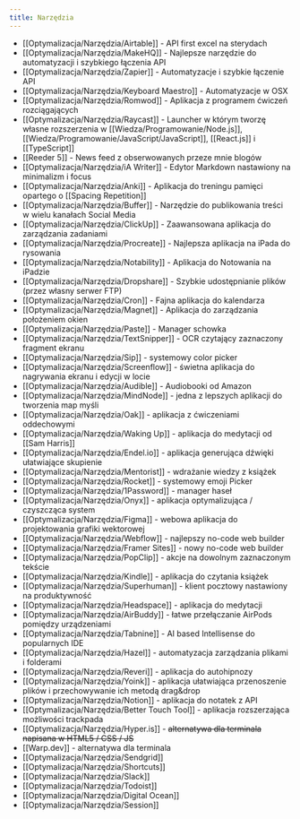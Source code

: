 ```yaml
---
title: Narzędzia
---
```


- [[Optymalizacja/Narzędzia/Airtable]] - API first excel na sterydach
- [[Optymalizacja/Narzędzia/MakeHQ]] - Najlepsze narzędzie do automatyzacji i szybkiego łączenia API
- [[Optymalizacja/Narzędzia/Zapier]] - Automatyzacje i szybkie łączenie API
- [[Optymalizacja/Narzędzia/Keyboard Maestro]] - Automatyzacje w OSX
- [[Optymalizacja/Narzędzia/Romwod]] - Aplikacja z programem ćwiczeń rozciągających
- [[Optymalizacja/Narzędzia/Raycast]] - Launcher w którym tworzę własne rozszerzenia w [[Wiedza/Programowanie/Node.js]], [[Wiedza/Programowanie/JavaScript/JavaScript]], [[React.js]] i [[TypeScript]]
- [[Reeder 5]] - News feed z obserwowanych przeze mnie blogów
- [[Optymalizacja/Narzędzia/iA Writer]] - Edytor Markdown nastawiony na minimalizm i focus
- [[Optymalizacja/Narzędzia/Anki]] - Aplikacja do treningu pamięci opartego o [[Spacing Repetition]]
- [[Optymalizacja/Narzędzia/Buffer]] - Narzędzie do publikowania treści w wielu kanałach Social Media
- [[Optymalizacja/Narzędzia/ClickUp]] - Zaawansowana aplikacja do zarządzania zadaniami
- [[Optymalizacja/Narzędzia/Procreate]] - Najlepsza aplikacja na iPada do rysowania
- [[Optymalizacja/Narzędzia/Notability]] - Aplikacja do Notowania na iPadzie
- [[Optymalizacja/Narzędzia/Dropshare]] - Szybkie udostępnianie plików (przez własny serwer FTP)
- [[Optymalizacja/Narzędzia/Cron]] - Fajna aplikacja do kalendarza
- [[Optymalizacja/Narzędzia/Magnet]] - Aplikacja do zarządzania położeniem okien
- [[Optymalizacja/Narzędzia/Paste]] - Manager schowka
- [[Optymalizacja/Narzędzia/TextSnipper]] - OCR czytający zaznaczony fragment ekranu
- [[Optymalizacja/Narzędzia/Sip]] - systemowy color picker
- [[Optymalizacja/Narzędzia/Screenflow]] - świetna aplikacja do nagrywania ekranu i edycji w locie
- [[Optymalizacja/Narzędzia/Audible]] - Audiobooki od Amazon
- [[Optymalizacja/Narzędzia/MindNode]] - jedna z lepszych aplikacji do tworzenia map myśli
- [[Optymalizacja/Narzędzia/Oak]] - aplikacja z ćwiczeniami oddechowymi
- [[Optymalizacja/Narzędzia/Waking Up]] - aplikacja do medytacji od [[Sam Harris]]
- [[Optymalizacja/Narzędzia/Endel.io]] - aplikacja generująca dźwięki ułatwiające skupienie 
- [[Optymalizacja/Narzędzia/Mentorist]] - wdrażanie wiedzy z książek
- [[Optymalizacja/Narzędzia/Rocket]] - systemowy emoji Picker
- [[Optymalizacja/Narzędzia/1Password]] - manager haseł
- [[Optymalizacja/Narzędzia/Onyx]] - aplikacja optymalizująca / czyszcząca system
- [[Optymalizacja/Narzędzia/Figma]] - webowa aplikacja do projektowania grafiki wektorowej
- [[Optymalizacja/Narzędzia/Webflow]] - najlepszy no-code web builder
- [[Optymalizacja/Narzędzia/Framer Sites]] - nowy no-code web builder
- [[Optymalizacja/Narzędzia/PopClip]] - akcje na dowolnym zaznaczonym tekście
- [[Optymalizacja/Narzędzia/Kindle]] - aplikacja do czytania książek
- [[Optymalizacja/Narzędzia/Superhuman]] - klient pocztowy nastawiony na produktywność
- [[Optymalizacja/Narzędzia/Headspace]] - aplikacja do medytacji
- [[Optymalizacja/Narzędzia/AirBuddy]] - łatwe przełączanie AirPods pomiędzy urządzeniami
- [[Optymalizacja/Narzędzia/Tabnine]] - AI based Intellisense do popularnych IDE
- [[Optymalizacja/Narzędzia/Hazel]] - automatyzacja zarządzania plikami i folderami
- [[Optymalizacja/Narzędzia/Reveri]] - aplikacja do autohipnozy
- [[Optymalizacja/Narzędzia/Yoink]] - aplikacja ułatwiająca przenoszenie plików i przechowywanie ich metodą drag&drop
- [[Optymalizacja/Narzędzia/Notion]] - aplikacja do notatek z API 
- [[Optymalizacja/Narzędzia/Better Touch Tool]] - aplikacja rozszerzająca możliwości trackpada
- [[Optymalizacja/Narzędzia/Hyper.is]] - ~~alternatywa dla terminala napisana w HTML5 / CSS / JS~~
- [[Warp.dev]] - alternatywa dla terminala
- [[Optymalizacja/Narzędzia/Sendgrid]]
- [[Optymalizacja/Narzędzia/Shortcuts]]
- [[Optymalizacja/Narzędzia/Slack]]
- [[Optymalizacja/Narzędzia/Todoist]]
- [[Optymalizacja/Narzędzia/Digital Ocean]]
- [[Optymalizacja/Narzędzia/Session]]